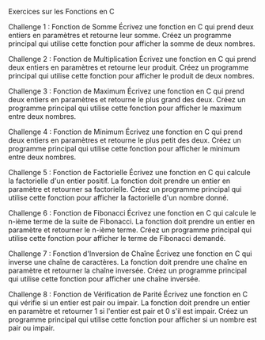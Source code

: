 Exercices sur les Fonctions en C

Challenge 1 : Fonction de Somme
Écrivez une fonction en C qui prend deux entiers en paramètres et retourne leur somme. Créez un programme principal qui utilise cette fonction pour afficher la somme de deux nombres.

Challenge 2 : Fonction de Multiplication
Écrivez une fonction en C qui prend deux entiers en paramètres et retourne leur produit. Créez un programme principal qui utilise cette fonction pour afficher le produit de deux nombres.

Challenge 3 : Fonction de Maximum
Écrivez une fonction en C qui prend deux entiers en paramètres et retourne le plus grand des deux. Créez un programme principal qui utilise cette fonction pour afficher le maximum entre deux nombres.

Challenge 4 : Fonction de Minimum
Écrivez une fonction en C qui prend deux entiers en paramètres et retourne le plus petit des deux. Créez un programme principal qui utilise cette fonction pour afficher le minimum entre deux nombres.

Challenge 5 : Fonction de Factorielle
Écrivez une fonction en C qui calcule la factorielle d'un entier positif. La fonction doit prendre un entier en paramètre et retourner sa factorielle. Créez un programme principal qui utilise cette fonction pour afficher la factorielle d'un nombre donné.

Challenge 6 : Fonction de Fibonacci
Écrivez une fonction en C qui calcule le n-ième terme de la suite de Fibonacci. La fonction doit prendre un entier en paramètre et retourner le n-ième terme. Créez un programme principal qui utilise cette fonction pour afficher le terme de Fibonacci demandé.

Challenge 7 : Fonction d'Inversion de Chaîne
Écrivez une fonction en C qui inverse une chaîne de caractères. La fonction doit prendre une chaîne en paramètre et retourner la chaîne inversée. Créez un programme principal qui utilise cette fonction pour afficher une chaîne inversée.

Challenge 8 : Fonction de Vérification de Parité
Écrivez une fonction en C qui vérifie si un entier est pair ou impair. La fonction doit prendre un entier en paramètre et retourner 1 si l'entier est pair et 0 s'il est impair. Créez un programme principal qui utilise cette fonction pour afficher si un nombre est pair ou impair.

